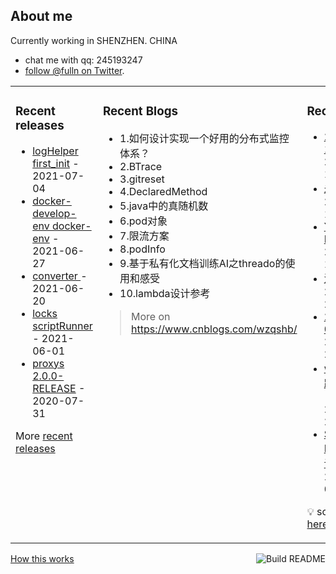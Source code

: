 ## About me

Currently working in SHENZHEN. CHINA 
 - chat me with qq: 245193247
 - [follow @fulln on Twitter](https://twitter.com/fulln16).
<table><tr><td valign="top">
 
 
### Recent releases

<!-- recent_releases starts -->
* [logHelper first_init](https://github.com/fulln/logHelper/releases/tag/1.0.0) - 2021-07-04
* [docker-develop-env docker-env](https://github.com/fulln/docker-develop-env/releases/tag/1.0.0) - 2021-06-27
* [converter ](https://github.com/fulln/converter/releases/tag/1.0.0) - 2021-06-20
* [locks scriptRunner](https://github.com/fulln/locks/releases/tag/scriptRunner) - 2021-06-01
* [proxys 2.0.0-RELEASE](https://github.com/fulln/proxys/releases/tag/2.0.0) - 2020-07-31
<!-- recent_releases ends -->

More [recent releases](https://github.com/fulln/fulln/blob/master/releases.md)

</td><td valign="top">
  
### Recent Blogs

<!-- recent_blogs starts -->
<ul>
<li>
<a>1.如何设计实现一个好用的分布式监控体系？</a>
</li>
<li>
<a>2.BTrace</a>
</li>
<li>
<a>3.gitreset</a>
</li>
<li>
<a>4.DeclaredMethod</a>
</li>
<li>
<a>5.java中的真随机数</a>
</li>
<li>
<a>6.pod对象</a>
</li>
<li>
<a>7.限流方案</a>
</li>
<li>
<a>8.podInfo</a>
</li>
<li>
<a>9.基于私有化文档训练AI之threado的使用和感受</a>
</li>
<li>
<a>10.lambda设计参考</a>
</li>
</ul>
<!-- recent_blogs ends -->
 
> More on <a>https://www.cnblogs.com/wzqshb/ </a>
 
</td><td valign="top"> 

### Recent TIL
 
<!-- recent_TIL starts -->
* [2023-09-10](https://github.com/fulln/TIL/blob/master/daily/2023-09/2023-09-10.md) - 2023/9/10 19:38:57
* [未命名](https://github.com/fulln/TIL/blob/master/daily/%E6%9C%AA%E5%91%BD%E5%90%8D.md) - 2023/9/10 19:39:08
* [YYYY-MM-DD](https://github.com/fulln/TIL/blob/master/module/YYYY-MM-DD.md) - 2023/9/10 19:38:35
* [消息安全](https://github.com/fulln/TIL/blob/master/lib/geektime/%E6%B6%88%E6%81%AF%E9%98%9F%E5%88%97/%E6%B6%88%E6%81%AF%E5%AE%89%E5%85%A8.md) - 2023/9/9 22:08:06
* [2023-09-09](https://github.com/fulln/TIL/blob/master/daily/2023-09/2023-09-09.md) - 2023/9/9 21:21:52
* [wget下载跳过https](https://github.com/fulln/TIL/blob/master/code/shell/wget%E4%B8%8B%E8%BD%BD%E8%B7%B3%E8%BF%87https.md) - 2023/9/9 21:21:30
* [Spring-Initializr通读指南](https://github.com/fulln/TIL/blob/master/code/spring/initializr/Spring-Initializr%E9%80%9A%E8%AF%BB%E6%8C%87%E5%8D%97.md) - 2023/9/6 00:49:20
<!-- recent_TIL ends -->
 
:bulb: scaryp from [here](https://github.com/fulln/TIL)
 
</td></tr></table>
<a href="https://github.com/fulln/fulln/actions"><img src="https://github.com/fulln/fulln/workflows/Build%20README.md/badge.svg" align="right" alt="Build README"></a> <a href="https://simonwillison.net/2020/Jul/10/self-updating-profile-readme/">How this works</a>
